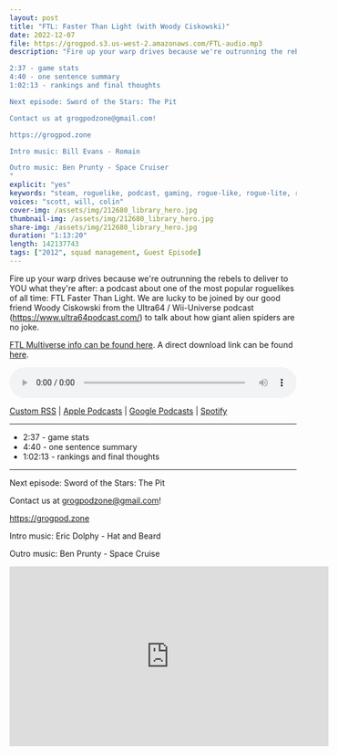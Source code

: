```yaml
---
layout: post
title: "FTL: Faster Than Light (with Woody Ciskowski)"
date: 2022-12-07
file: https://grogpod.s3.us-west-2.amazonaws.com/FTL-audio.mp3
description: "Fire up your warp drives because we're outrunning the rebels to deliver to YOU what they're after: a podcast about one of the most popular roguelikes of all time: FTL Faster Than Light. We are lucky to be joined by our good friend Woody Ciskowski from the Ultra64 / Wii-Universe podcast (https://www.ultra64podcast.com/) to talk about how giant alien spiders are no joke. 

2:37 - game stats
4:40 - one sentence summary
1:02:13 - rankings and final thoughts

Next episode: Sword of the Stars: The Pit

Contact us at grogpodzone@gmail.com!

https://grogpod.zone

Intro music: Bill Evans - Romain

Outro music: Ben Prunty - Space Cruiser
"
explicit: "yes" 
keywords: "steam, roguelike, podcast, gaming, rogue-like, rogue-lite, roguelite"
voices: "scott, will, colin"
cover-img: /assets/img/212680_library_hero.jpg
thumbnail-img: /assets/img/212680_library_hero.jpg
share-img: /assets/img/212680_library_hero.jpg
duration: "1:13:20"
length: 142137743
tags: ["2012", squad management, Guest Episode]
---
```



Fire up your warp drives because we're outrunning the rebels to deliver to YOU what they're after: a podcast about one of the most popular roguelikes of all time: FTL Faster Than Light. We are lucky to be joined by our good friend Woody Ciskowski from the Ultra64 / Wii-Universe podcast (https://www.ultra64podcast.com/) to talk about how giant alien spiders are no joke. 

[FTL Multiverse info can be found here](https://www.subsetgames.com/forum/viewtopic.php?f=11&t=35332). A direct download link can be found [here](https://drive.google.com/file/d/1TB7vxTeU40Gw5GxkNxRsdmv-BdGDgvvB/view).

<div class="container">
  <audio controls style="width: 100%;">
    <source src="https://grogpod.s3.us-west-2.amazonaws.com/FTL-audio.mp3" type="audio/mpeg">
  </audio>
</div>

[Custom RSS](https://grogpod.zone/feed.xml) | [Apple Podcasts](https://podcasts.apple.com/us/podcast/grogpod/id1650474911) | [Google Podcasts](https://podcasts.google.com/feed/aHR0cHM6Ly9ncm9ncG9kLnpvbmUvZmVlZC54bWw) | [Spotify](https://open.spotify.com/show/655SEhPUWIC77oO3hILe0b)

---

* 2:37 - game stats
* 4:40 - one sentence summary
* 1:02:13 - rankings and final thoughts

---

Next episode: Sword of the Stars: The Pit

Contact us at grogpodzone@gmail.com!

https://grogpod.zone

Intro music: Eric Dolphy - Hat and Beard

Outro music: Ben Prunty - Space Cruise

<div class="embed-responsive embed-responsive-16by9">
<iframe width="560" height="315" src="https://www.youtube.com/embed/Hy7EmRRnDe8" title="YouTube video player" frameborder="0" allow="accelerometer; autoplay; clipboard-write; encrypted-media; gyroscope; picture-in-picture" allowfullscreen></iframe>
</div>





